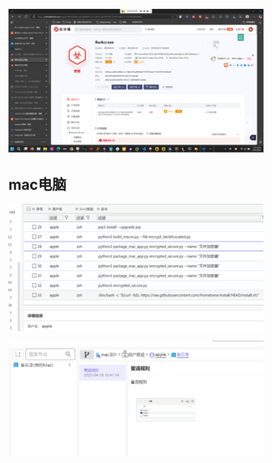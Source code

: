 



![](图片/Pasted%20image%2020250510180350.png)

# mac电脑

![](图片/Pasted%20image%2020250510131557.png)



![](图片/图片/Pasted%20image%2020250510133220.png)